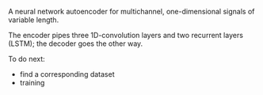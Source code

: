 A neural network autoencoder for multichannel, one-dimensional signals of variable length.

The encoder pipes three 1D-convolution layers and two recurrent layers (LSTM); the decoder goes the other way.

To do next:

- find a corresponding dataset
- training
